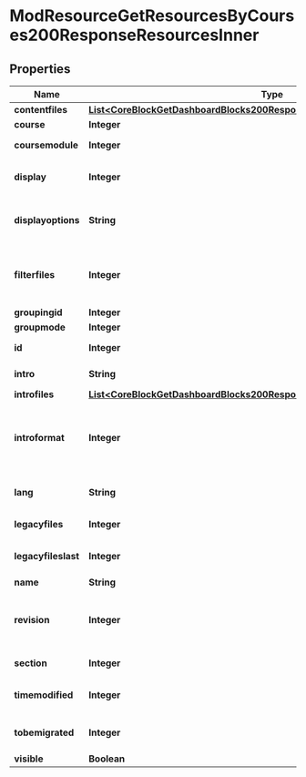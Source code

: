 

# ModResourceGetResourcesByCourses200ResponseResourcesInner


## Properties

| Name | Type | Description | Notes |
|------------ | ------------- | ------------- | -------------|
|**contentfiles** | [**List&lt;CoreBlockGetDashboardBlocks200ResponseBlocksInnerContentsFilesInner&gt;**](CoreBlockGetDashboardBlocks200ResponseBlocksInnerContentsFilesInner.md) |  |  [optional] |
|**course** | **Integer** | Course id |  [optional] |
|**coursemodule** | **Integer** | Course module id |  [optional] |
|**display** | **Integer** | How to display the resource |  [optional] |
|**displayoptions** | **String** | Display options (width, height) |  [optional] |
|**filterfiles** | **Integer** | If filters should be applied to the resource content |  [optional] |
|**groupingid** | **Integer** | Group id |  [optional] |
|**groupmode** | **Integer** | Group mode |  [optional] |
|**id** | **Integer** | Activity instance id |  [optional] |
|**intro** | **String** | Activity introduction |  [optional] |
|**introfiles** | [**List&lt;CoreBlockGetDashboardBlocks200ResponseBlocksInnerContentsFilesInner&gt;**](CoreBlockGetDashboardBlocks200ResponseBlocksInnerContentsFilesInner.md) |  |  [optional] |
|**introformat** | **Integer** | intro format (1 &#x3D; HTML, 0 &#x3D; MOODLE, 2 &#x3D; PLAIN, or 4 &#x3D; MARKDOWN) |  [optional] |
|**lang** | **String** | Forced activity language |  [optional] |
|**legacyfiles** | **Integer** | Legacy files flag |  [optional] |
|**legacyfileslast** | **Integer** | Legacy files last control flag |  [optional] |
|**name** | **String** | Activity name |  [optional] |
|**revision** | **Integer** | Incremented when after each file changes, to avoid cache |  [optional] |
|**section** | **Integer** | Course section id |  [optional] |
|**timemodified** | **Integer** | Last time the resource was modified |  [optional] |
|**tobemigrated** | **Integer** | Whether this resource was migrated |  [optional] |
|**visible** | **Boolean** | Visible |  [optional] |



